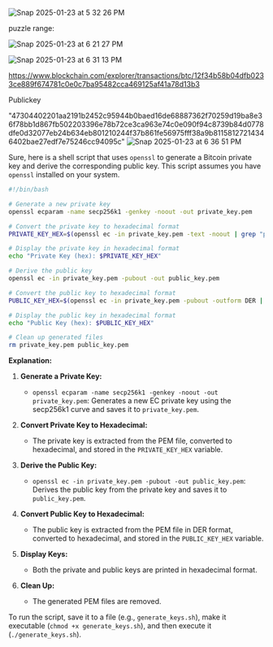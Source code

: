 
![Snap 2025-01-23 at 5 32 26 PM](https://github.com/user-attachments/assets/14dbb2c6-04bd-4759-a4d8-e6262d9d7cb3)



puzzle range:

![Snap 2025-01-23 at 6 21 27 PM](https://github.com/user-attachments/assets/6be64eb0-65ad-469f-ba03-72f5a88f02b9)

![Snap 2025-01-23 at 6 31 13 PM](https://github.com/user-attachments/assets/f0af31c3-0d04-4ca3-afe9-98d535d7736f)


https://www.blockchain.com/explorer/transactions/btc/12f34b58b04dfb0233ce889f674781c0e0c7ba95482cca469125af41a78d13b3

Publickey

"47304402201aa2191b2452c95944b0baed16de68887362f70259d19ba8e36f78bb1d867fb502203396e78b72ce3ca963e74c0e090f94c8739b84d0778dfe0d32077eb24b634eb801210244f37b861fe56975fff38a9b81158127214346402bae27edf7e75246cc94095c"
![Snap 2025-01-23 at 6 36 51 PM](https://github.com/user-attachments/assets/d6a991a1-8dcd-4e96-b4fa-d167da590166)




Sure, here is a shell script that uses `openssl` to generate a Bitcoin private key and derive the corresponding public key. This script assumes you have `openssl` installed on your system.

```sh
#!/bin/bash

# Generate a new private key
openssl ecparam -name secp256k1 -genkey -noout -out private_key.pem

# Convert the private key to hexadecimal format
PRIVATE_KEY_HEX=$(openssl ec -in private_key.pem -text -noout | grep "priv:" -A 3 | tail -n +2 | tr -d '\n[:space:]:')

# Display the private key in hexadecimal format
echo "Private Key (hex): $PRIVATE_KEY_HEX"

# Derive the public key
openssl ec -in private_key.pem -pubout -out public_key.pem

# Convert the public key to hexadecimal format
PUBLIC_KEY_HEX=$(openssl ec -in private_key.pem -pubout -outform DER | tail -c 65 | xxd -p -c 65)

# Display the public key in hexadecimal format
echo "Public Key (hex): $PUBLIC_KEY_HEX"

# Clean up generated files
rm private_key.pem public_key.pem
```


**Explanation:**

1. **Generate a Private Key:**
   - `openssl ecparam -name secp256k1 -genkey -noout -out private_key.pem`: Generates a new EC private key using the secp256k1 curve and saves it to `private_key.pem`.

2. **Convert Private Key to Hexadecimal:**
   - The private key is extracted from the PEM file, converted to hexadecimal, and stored in the `PRIVATE_KEY_HEX` variable.

3. **Derive the Public Key:**
   - `openssl ec -in private_key.pem -pubout -out public_key.pem`: Derives the public key from the private key and saves it to `public_key.pem`.

4. **Convert Public Key to Hexadecimal:**
   - The public key is extracted from the PEM file in DER format, converted to hexadecimal, and stored in the `PUBLIC_KEY_HEX` variable.

5. **Display Keys:**
   - Both the private and public keys are printed in hexadecimal format.

6. **Clean Up:**
   - The generated PEM files are removed.

To run the script, save it to a file (e.g., `generate_keys.sh`), make it executable (`chmod +x generate_keys.sh`), and then execute it (`./generate_keys.sh`).
